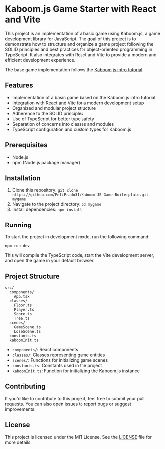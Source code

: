 # Kaboom.js Game Starter with React and Vite

This project is an implementation of a basic game using Kaboom.js, a game development library for JavaScript. The goal of this project is to demonstrate how to structure and organize a game project following the SOLID principles and best practices for object-oriented programming in TypeScript. It also integrates with React and Vite to provide a modern and efficient development experience.

The base game implementation follows the [Kaboom.js intro tutorial](https://kaboomjs.com/doc/intro).

## Features

- Implementation of a basic game based on the Kaboom.js intro tutorial
- Integration with React and Vite for a modern development setup
- Organized and modular project structure
- Adherence to the SOLID principles
- Use of TypeScript for better type safety
- Separation of concerns into classes and modules
- TypeScript configuration and custom types for Kaboom.js

## Prerequisites

- Node.js
- npm (Node.js package manager)

## Installation

1. Clone this repository: `git clone https://github.com/FeliPrado31/Kaboom-JS-Game-Boilerplate.git mygame`
2. Navigate to the project directory: `cd mygame`
3. Install dependencies: `npm install`

## Running

To start the project in development mode, run the following command:

```
npm run dev
```

This will compile the TypeScript code, start the Vite development server, and open the game in your default browser.

## Project Structure

```
src/
  components/
    App.tsx
  classes/
    Floor.ts
    Player.ts
    Score.ts
    Tree.ts
  scenes/
    GameScene.ts
    LoseScene.ts
  constants.ts
  kaboomInit.ts
```

- `components/`: React components
- `classes/`: Classes representing game entities
- `scenes/`: Functions for initializing game scenes
- `constants.ts`: Constants used in the project
- `kaboomInit.ts`: Function for initializing the Kaboom.js instance

## Contributing

If you'd like to contribute to this project, feel free to submit your pull requests. You can also open issues to report bugs or suggest improvements.

## License

This project is licensed under the MIT License. See the [LICENSE](LICENSE) file for more details.
